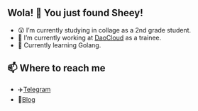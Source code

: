 ## Wola! 🥳 You just found Sheey!

- 😲 I’m currently studying in collage as a 2nd grade student.
- 🔭 I’m currently working at [DaoCloud](https://daocloud.io) as a trainee.
- 🌱 Currently learning Golang.

## 📫 Where to reach me

- ✈️[Telegram](https://t.me/sheey11)
- 📝[Blog](https://sheey.moe)

<!--
**Sheey11/Sheey11** is a ✨ _special_ ✨ repository because its `README.md` (this file) appears on your GitHub profile.

Here are some ideas to get you started:

- 🔭 I’m currently working on ...
- 🌱 I’m currently learning ...
- 👯 I’m looking to collaborate on ...
- 🤔 I’m looking for help with ...
- 💬 Ask me about ...
- 📫 How to reach me: ...
- 😄 Pronouns: ...
- ⚡ Fun fact: ...
-->
